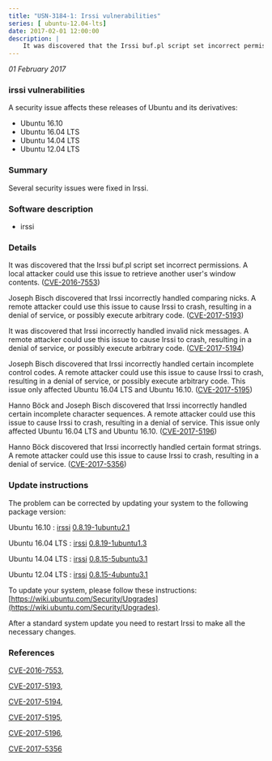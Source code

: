 ```yaml
---
title: "USN-3184-1: Irssi vulnerabilities"
series: [ ubuntu-12.04-lts]
date: 2017-02-01 12:00:00
description: |
    It was discovered that the Irssi buf.pl script set incorrect permissions. A local attacker could use this issue to retrieve another user&#39;s window contents. ([CVE-2016-7553](http://people.ubuntu.com/~ubuntu-security/cve/CVE-2016-7553))
--- 
```

 
 

*01 February 2017*

### irssi vulnerabilities

A security issue affects these releases of Ubuntu and its derivatives:

* Ubuntu 16.10
* Ubuntu 16.04 LTS
* Ubuntu 14.04 LTS
* Ubuntu 12.04 LTS

### Summary

Several security issues were fixed in Irssi. 

### Software description

* irssi 

### Details

It was discovered that the Irssi buf.pl script set incorrect permissions. A local attacker could use this issue to retrieve another user&#39;s window contents. ([CVE-2016-7553](http://people.ubuntu.com/~ubuntu-security/cve/CVE-2016-7553))

Joseph Bisch discovered that Irssi incorrectly handled comparing nicks. A remote attacker could use this issue to cause Irssi to crash, resulting in a denial of service, or possibly execute arbitrary code. ([CVE-2017-5193](http://people.ubuntu.com/~ubuntu-security/cve/CVE-2017-5193))

It was discovered that Irssi incorrectly handled invalid nick messages. A remote attacker could use this issue to cause Irssi to crash, resulting in a denial of service, or possibly execute arbitrary code. ([CVE-2017-5194](http://people.ubuntu.com/~ubuntu-security/cve/CVE-2017-5194))

Joseph Bisch discovered that Irssi incorrectly handled certain incomplete control codes. A remote attacker could use this issue to cause Irssi to crash, resulting in a denial of service, or possibly execute arbitrary code. This issue only affected Ubuntu 16.04 LTS and Ubuntu 16.10. ([CVE-2017-5195](http://people.ubuntu.com/~ubuntu-security/cve/CVE-2017-5195))

Hanno Böck and Joseph Bisch discovered that Irssi incorrectly handled certain incomplete character sequences. A remote attacker could use this issue to cause Irssi to crash, resulting in a denial of service. This issue only affected Ubuntu 16.04 LTS and Ubuntu 16.10. ([CVE-2017-5196](http://people.ubuntu.com/~ubuntu-security/cve/CVE-2017-5196))

Hanno Böck discovered that Irssi incorrectly handled certain format strings. A remote attacker could use this issue to cause Irssi to crash, resulting in a denial of service. ([CVE-2017-5356](http://people.ubuntu.com/~ubuntu-security/cve/CVE-2017-5356)) 

### Update instructions

The problem can be corrected by updating your system to the following package version:

Ubuntu 16.10
 : [irssi](https://launchpad.net/ubuntu/+source/irssi) <span> [0.8.19-1ubuntu2.1](https://launchpad.net/ubuntu/+source/irssi/0.8.19-1ubuntu2.1) </span> 

Ubuntu 16.04 LTS
 : [irssi](https://launchpad.net/ubuntu/+source/irssi) <span> [0.8.19-1ubuntu1.3](https://launchpad.net/ubuntu/+source/irssi/0.8.19-1ubuntu1.3) </span> 

Ubuntu 14.04 LTS
 : [irssi](https://launchpad.net/ubuntu/+source/irssi) <span> [0.8.15-5ubuntu3.1](https://launchpad.net/ubuntu/+source/irssi/0.8.15-5ubuntu3.1) </span> 

Ubuntu 12.04 LTS
 : [irssi](https://launchpad.net/ubuntu/+source/irssi) <span> [0.8.15-4ubuntu3.1](https://launchpad.net/ubuntu/+source/irssi/0.8.15-4ubuntu3.1) </span> 

To update your system, please follow these instructions: [https://wiki.ubuntu.com/Security/Upgrades](https://wiki.ubuntu.com/Security/Upgrades).

After a standard system update you need to restart Irssi to make all the necessary changes. 

### References

 
 [CVE-2016-7553](http://people.ubuntu.com/~ubuntu-security/cve/CVE-2016-7553), 

 [CVE-2017-5193](http://people.ubuntu.com/~ubuntu-security/cve/CVE-2017-5193), 

 [CVE-2017-5194](http://people.ubuntu.com/~ubuntu-security/cve/CVE-2017-5194), 

 [CVE-2017-5195](http://people.ubuntu.com/~ubuntu-security/cve/CVE-2017-5195), 

 [CVE-2017-5196](http://people.ubuntu.com/~ubuntu-security/cve/CVE-2017-5196), 

 [CVE-2017-5356](http://people.ubuntu.com/~ubuntu-security/cve/CVE-2017-5356)
 


